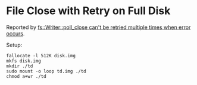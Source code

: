 # File Close with Retry on Full Disk

Reported by [fs::Writer::poll_close can't be retried multiple times when error occurs](https://github.com/apache/opendal/issues/4058).

Setup:

```shell
fallocate -l 512K disk.img 
mkfs disk.img 
mkdir ./td
sudo mount -o loop td.img ./td
chmod a+wr ./td
```

